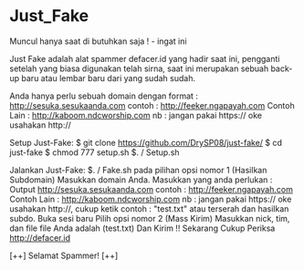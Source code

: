 # Just_Fake
Muncul hanya saat di butuhkan saja ! - ingat ini

Just Fake adalah alat spammer defacer.id yang hadir saat ini, pengganti setelah yang biasa digunakan telah sirna, saat ini merupakan sebuah back-up baru atau lembar baru dari yang sudah sudah.

Anda hanya perlu sebuah domain dengan format : http://sesuka.sesukaanda.com
contoh : http://feeker.ngapayah.com
Contoh Lain : http://kaboom.ndcworship.com
nb : jangan pakai https:// oke usahakan http://

Setup Just-Fake: $ git clone https://github.com/DrySP08/just-fake/ $ cd just-fake $ chmod 777 setup.sh $. / Setup.sh

Jalankan Just-Fake: $. / Fake.sh pada pilihan opsi nomor 1 (Hasilkan Subdomain) Masukkan domain Anda. 
Masukkan yang anda perlukan : Output http://sesuka.sesukaanda.com contoh : http://feeker.ngapayah.com Contoh Lain : http://kaboom.ndcworship.com
nb : jangan pakai https:// oke usahakan http://, cukup ketik contoh : "test.txt" atau terserah dan hasilkan subdo.
Buka sesi baru Pilih opsi nomor 2 (Mass Kirim) Masukkan nick, tim, dan file file Anda adalah (test.txt) Dan Kirim !! 
Sekarang Cukup Periksa http://defacer.id 

[++] Selamat Spammer! [++]
